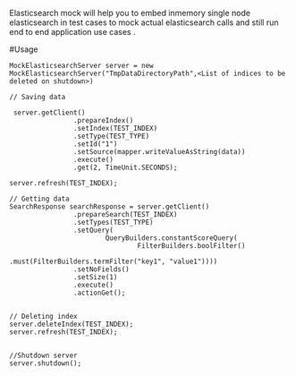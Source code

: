 Elasticsearch mock will help you to embed inmemory single node elasticsearch in test cases to mock actual
elasticsearch calls and still run end to end application use cases .

#Usage
```
MockElasticsearchServer server = new MockElasticsearchServer("TmpDataDirectoryPath",<List of indices to be deleted on shutdown>)

// Saving data

 server.getClient()
                .prepareIndex()
                .setIndex(TEST_INDEX)
                .setType(TEST_TYPE)
                .setId("1")
                .setSource(mapper.writeValueAsString(data))
                .execute()
                .get(2, TimeUnit.SECONDS);

server.refresh(TEST_INDEX);

// Getting data
SearchResponse searchResponse = server.getClient()
                .prepareSearch(TEST_INDEX)
                .setTypes(TEST_TYPE)
                .setQuery(
                        QueryBuilders.constantScoreQuery(
                                FilterBuilders.boolFilter()
                                        .must(FilterBuilders.termFilter("key1", "value1"))))
                .setNoFields()
                .setSize(1)
                .execute()
                .actionGet();


// Deleting index
server.deleteIndex(TEST_INDEX);
server.refresh(TEST_INDEX);


//Shutdown server
server.shutdown();

```

